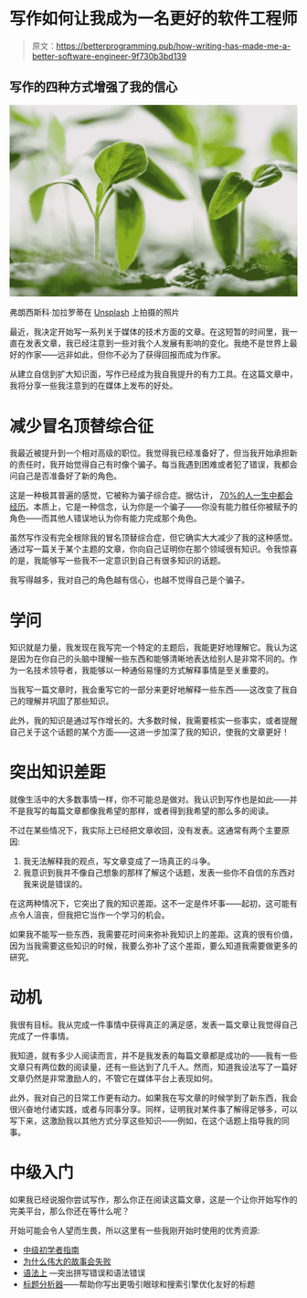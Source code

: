 # 写作如何让我成为一名更好的软件工程师

> 原文：<https://betterprogramming.pub/how-writing-has-made-me-a-better-software-engineer-9f730b3bd139>

## 写作的四种方式增强了我的信心

![](img/29e5f9568a069af8d4e66125eed9866e.png)

弗朗西斯科·加拉罗蒂在 [Unsplash](https://unsplash.com?utm_source=medium&utm_medium=referral) 上拍摄的照片

最近，我决定开始写一系列关于媒体的技术方面的文章。在这短暂的时间里，我一直在发表文章，我已经注意到一些对我个人发展有影响的变化。我绝不是世界上最好的作家——远非如此，但你不必为了获得回报而成为作家。

从建立自信到扩大知识面，写作已经成为我自我提升的有力工具。在这篇文章中，我将分享一些我注意到的在媒体上发布的好处。

# 减少冒名顶替综合征

我最近被提升到一个相对高级的职位。我觉得我已经准备好了，但当我开始承担新的责任时，我开始觉得自己有时像个骗子。每当我遇到困难或者犯了错误，我都会问自己是否准备好了新的角色。

这是一种极其普遍的感觉，它被称为骗子综合症。据估计， [70%的人一生中都会经历](https://so06.tci-thaijo.org/index.php/IJBS/article/view/521/pdf)。本质上，它是一种信念，认为你是一个骗子——你没有能力胜任你被赋予的角色——而其他人错误地认为你有能力完成那个角色。

虽然写作没有完全根除我的冒名顶替综合症，但它确实大大减少了我的这种感觉。通过写一篇关于某个主题的文章，你向自己证明你在那个领域很有知识。令我惊喜的是，我能够写一些我不一定意识到自己有很多知识的话题。

我写得越多，我对自己的角色越有信心，也越不觉得自己是个骗子。

# 学问

知识就是力量，我发现在我写完一个特定的主题后，我能更好地理解它。我认为这是因为在你自己的头脑中理解一些东西和能够清晰地表达给别人是非常不同的。作为一名技术领导者，我能够以一种通俗易懂的方式解释事情是至关重要的。

当我写一篇文章时，我会重写它的一部分来更好地解释一些东西——这改变了我自己的理解并巩固了那些知识。

此外，我的知识是通过写作增长的。大多数时候，我需要核实一些事实，或者提醒自己关于这个话题的某个方面——这进一步加深了我的知识，使我的文章更好！

# 突出知识差距

就像生活中的大多数事情一样，你不可能总是做对。我认识到写作也是如此——并不是我写的每篇文章都像我希望的那样，或者得到我希望的那么多的阅读。

不过在某些情况下，我实际上已经把文章收回，没有发表。这通常有两个主要原因:

1.  我无法解释我的观点，写文章变成了一场真正的斗争。
2.  我意识到我并不像自己想象的那样了解这个话题，发表一些你不自信的东西对我来说是错误的。

在这两种情况下，它突出了我的知识差距。这不一定是件坏事——起初，这可能有点令人沮丧，但我把它当作一个学习的机会。

如果我不能写一些东西，我需要花时间来弥补我知识上的差距。这真的很有价值，因为当我需要这些知识的时候，我要么弥补了这个差距，要么知道我需要做更多的研究。

# 动机

我很有目标。我从完成一件事情中获得真正的满足感，发表一篇文章让我觉得自己完成了一件事情。

我知道，就有多少人阅读而言，并不是我发表的每篇文章都是成功的——我有一些文章只有两位数的阅读量，还有一些达到了几千人。然而，知道我设法写了一篇好文章仍然是非常激励人的，不管它在媒体平台上表现如何。

此外，我对自己的日常工作更有动力。如果我在写文章的时候学到了新东西，我会很兴奋地付诸实践，或者与同事分享。同样，证明我对某件事了解得足够多，可以写下来，这激励我以其他方式分享这些知识——例如，在这个话题上指导我的同事。

# 中级入门

如果我已经说服你尝试写作，那么你正在阅读这篇文章，这是一个让你开始写作的完美平台，那么你还在等什么呢？

开始可能会令人望而生畏，所以这里有一些我刚开始时使用的优秀资源:

*   [中级初学者指南](https://writingcooperative.com/the-beginners-guide-to-medium-1-how-to-get-published-in-publications-92c466ca5d73)
*   [为什么伟大的故事会失败](https://towardsdatascience.com/why-great-stories-fail-on-medium-and-what-you-can-do-about-it-bf9db4982ef0)
*   [语法上](https://www.grammarly.com/) —突出拼写错误和语法错误
*   [标题分析器](https://coschedule.com/headline-analyzer)——帮助你写出更吸引眼球和搜索引擎优化友好的标题
